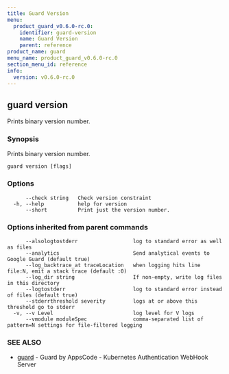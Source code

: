 ```yaml
---
title: Guard Version
menu:
  product_guard_v0.6.0-rc.0:
    identifier: guard-version
    name: Guard Version
    parent: reference
product_name: guard
menu_name: product_guard_v0.6.0-rc.0
section_menu_id: reference
info:
  version: v0.6.0-rc.0
---
```


## guard version

Prints binary version number.

### Synopsis

Prints binary version number.

```
guard version [flags]
```

### Options

```
      --check string   Check version constraint
  -h, --help           help for version
      --short          Print just the version number.
```

### Options inherited from parent commands

```
      --alsologtostderr                  log to standard error as well as files
      --analytics                        Send analytical events to Google Guard (default true)
      --log_backtrace_at traceLocation   when logging hits line file:N, emit a stack trace (default :0)
      --log_dir string                   If non-empty, write log files in this directory
      --logtostderr                      log to standard error instead of files (default true)
      --stderrthreshold severity         logs at or above this threshold go to stderr
  -v, --v Level                          log level for V logs
      --vmodule moduleSpec               comma-separated list of pattern=N settings for file-filtered logging
```

### SEE ALSO

* [guard](/products/guard/v0.6.0-rc.0/reference/guard)	 - Guard by AppsCode - Kubernetes Authentication WebHook Server

